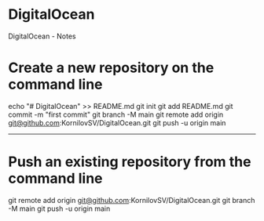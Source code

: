 # DigitalOcean
DigitalOcean - Notes

# Create a new repository on the command line
echo "# DigitalOcean" >> README.md
git init
git add README.md
git commit -m "first commit"
git branch -M main
git remote add origin git@github.com:KornilovSV/DigitalOcean.git
git push -u origin main

---
# Push an existing repository from the command line
git remote add origin git@github.com:KornilovSV/DigitalOcean.git
git branch -M main
git push -u origin main
